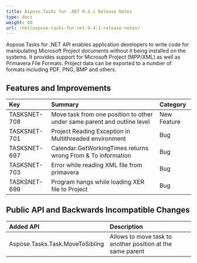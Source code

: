 ```yaml
---
title: Aspose.Tasks for .NET 9.4.1 Release Notes
type: docs
weight: 40
url: /net/aspose-tasks-for-net-9-4-1-release-notes/
---
```


Aspose.Tasks for .NET API enables application developers to write code for manipulating Microsoft Project documents without it being installed on the systems. It provides support for Microsoft Project (MPP/XML) as well as Primavera File Formats. Project data can be exported to a number of formats including PDF, PNG, BMP and others.
## **Features and Improvements**

|**Key** |**Summary** |**Category** |
| :- | :- | :- |
|TASKSNET-708 |Move task from one position to other under same parent and outline level |New Feature |
|TASKSNET-701 |Project Reading Exception in Multithreaded environment |Bug |
|TASKSNET-697 |Calendar.GetWorkingTimes returns wrong From & To information |Bug |
|TASKSNET-703 |Error while reading XML file from primavera |Bug |
|TASKSNET-699 |Program hangs while loading XER file to Project |Bug |
## **Public API and Backwards Incompatible Changes**

|**Added API** |**Description**|
| :- | :- |
|Aspose.Tasks.Task.MoveToSibling |Allows to move task to another position at the same parent |


